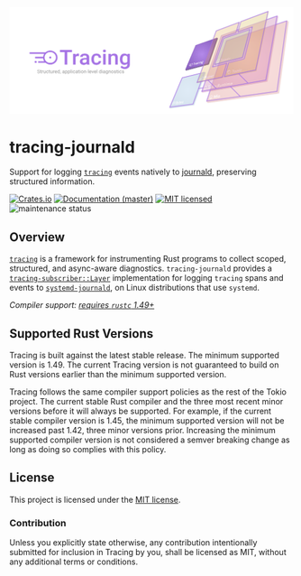![Tracing — Structured, application-level diagnostics][splash]

[splash]: https://raw.githubusercontent.com/tokio-rs/tracing/master/assets/splash.svg

# tracing-journald

Support for logging [`tracing`] events natively to [journald],
preserving structured information.

[![Crates.io][crates-badge]][crates-url]
[![Documentation (master)][docs-master-badge]][docs-master-url]
[![MIT licensed][mit-badge]][mit-url]
![maintenance status][maint-badge]

[crates-badge]: https://img.shields.io/crates/v/tracing-journald.svg
[crates-url]: https://crates.io/crates/tracing-journald
[docs-master-badge]: https://img.shields.io/badge/docs-master-blue
[docs-master-url]: https://tracing-rs.netlify.com/tracing_journald
[mit-badge]: https://img.shields.io/badge/license-MIT-blue.svg
[mit-url]: LICENSE
[maint-badge]: https://img.shields.io/badge/maintenance-experimental-blue.svg

## Overview

[`tracing`] is a framework for instrumenting Rust programs to collect
scoped, structured, and async-aware diagnostics. `tracing-journald` provides a
[`tracing-subscriber::Layer`][layer] implementation for logging `tracing` spans
and events to [`systemd-journald`][journald], on Linux distributions that use
`systemd`.
 
*Compiler support: [requires `rustc` 1.49+][msrv]*

[msrv]: #supported-rust-versions
[`tracing`]: https://crates.io/crates/tracing
[layer]: https://docs.rs/tracing-subscriber/latest/tracing_subscriber/layer/trait.Layer.html
[journald]: https://www.freedesktop.org/software/systemd/man/systemd-journald.service.html

## Supported Rust Versions

Tracing is built against the latest stable release. The minimum supported
version is 1.49. The current Tracing version is not guaranteed to build on Rust
versions earlier than the minimum supported version.

Tracing follows the same compiler support policies as the rest of the Tokio
project. The current stable Rust compiler and the three most recent minor
versions before it will always be supported. For example, if the current stable
compiler version is 1.45, the minimum supported version will not be increased
past 1.42, three minor versions prior. Increasing the minimum supported compiler
version is not considered a semver breaking change as long as doing so complies
with this policy.

## License

This project is licensed under the [MIT license](LICENSE).

### Contribution

Unless you explicitly state otherwise, any contribution intentionally submitted
for inclusion in Tracing by you, shall be licensed as MIT, without any additional
terms or conditions.
